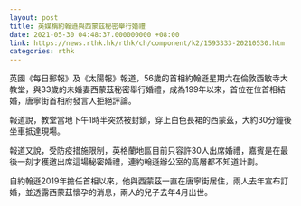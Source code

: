 ```yaml
---
layout: post
title: 英媒稱約翰遜與西蒙茲秘密舉行婚禮
date: 2021-05-30 04:48:37.000000000 +08:00
link: https://news.rthk.hk/rthk/ch/component/k2/1593333-20210530.htm
categories: rthk
---
```


英國《每日郵報》及《太陽報》報道，56歲的首相約翰遜星期六在倫敦西敏寺大教堂，與33歲的未婚妻西蒙茲秘密舉行婚禮，成為199年以來，首位在位首相結婚，唐寧街首相府發言人拒絕評論。

報道說，教堂當地下午1時半突然被封鎖，穿上白色長裙的西蒙茲，大約30分鐘後坐車抵達現場。

報道又說，受防疫措施限制，英格蘭地區目前只容許30人出席婚禮，嘉賓是在最後一刻才獲邀出席這場秘密婚禮，連約翰遜辦公室的高層都不知道計劃。

自約翰遜2019年擔任首相以來，他與西蒙茲一直在唐寧街居住，兩人去年宣布訂婚，並透露西蒙茲懷孕的消息，兩人的兒子去年4月出世。
